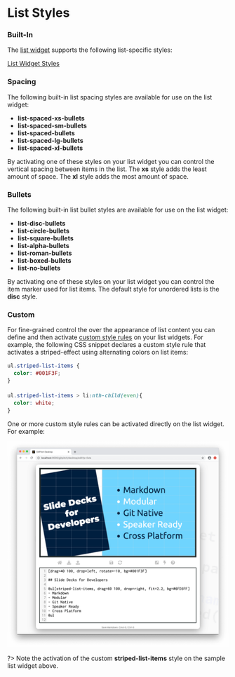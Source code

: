 # List Styles

### Built-In

The [list widget](/lists/widget.md) supports the following list-specific styles:

[List Widget Styles](../_snippets/list-widget-styles.md ':include')

### Spacing

The following built-in list spacing styles are available for use on the list widget:

- **list-spaced-xs-bullets**
- **list-spaced-sm-bullets**
- **list-spaced-bullets**
- **list-spaced-lg-bullets**
- **list-spaced-xl-bullets**

By activating one of these styles on your list widget you can control the vertical spacing between items in the list. The **xs** style adds the least amount of space. The **xl** style adds the most amount of space.

### Bullets

The following built-in list bullet styles are available for use on the list widget:

- **list-disc-bullets**
- **list-circle-bullets**
- **list-square-bullets**
- **list-alpha-bullets**
- **list-roman-bullets**
- **list-boxed-bullets**
- **list-no-bullets**

By activating one of these styles on your list widget you can control the item marker used for list items. The default style for unordered lists is the **disc** style.

### Custom

For fine-grained control the over the appearance of list content you can define and then activate [custom style rules](/theme/custom-css.md) on your list widgets. For example, the following CSS snippet declares a custom style rule that activates a striped-effect using alternating colors on list items:

```css
ul.striped-list-items {
  color: #001F3F;
}

ul.striped-list-items > li:nth-child(even){
  color: white;
}
```

One or more custom style rules can be activated directly on the list widget. For example:

![Sample slide demonstrating list widget custom style](../_images/gitpitch-lists-styles-custom.png)

?> Note the activation of the custom **striped-list-items** style on the sample list widget above.

